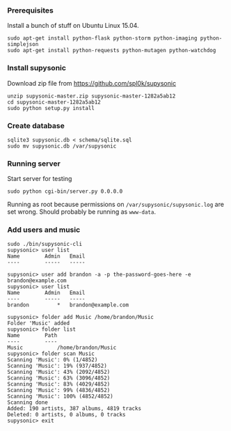 ### Prerequisites ###

Install a bunch of stuff on Ubuntu Linux 15.04.

    sudo apt-get install python-flask python-storm python-imaging python-simplejson
    sudo apt-get install python-requests python-mutagen python-watchdog

### Install supysonic ###

Download zip file from https://github.com/spl0k/supysonic

    unzip supysonic-master.zip supysonic-master-1282a5ab12
    cd supysonic-master-1282a5ab12
    sudo python setup.py install

### Create database ###

    sqlite3 supysonic.db < schema/sqlite.sql
    sudo mv supysonic.db /var/supysonic

### Running server ###

Start server for testing

    sudo python cgi-bin/server.py 0.0.0.0

Running as root because permissions on `/var/supysonic/supysonic.log` are set wrong. Should probably be running as `www-data`.

### Add users and music ###

    sudo ./bin/supysonic-cli
    supysonic> user list
    Name		Admin	Email
    ----		-----	-----
    
    supysonic> user add brandon -a -p the-password-goes-here -e brandon@example.com
    supysonic> user list
    Name		Admin	Email
    ----		-----	-----
    brandon         *	brandon@example.com
    
    supysonic> folder add Music /home/brandon/Music
    Folder 'Music' added
    supysonic> folder list
    Name		Path
    ----		----
    Music           /home/brandon/Music
    supysonic> folder scan Music
    Scanning 'Music': 0% (1/4852)
    Scanning 'Music': 19% (937/4852)
    Scanning 'Music': 43% (2092/4852)
    Scanning 'Music': 63% (3096/4852)
    Scanning 'Music': 83% (4029/4852)
    Scanning 'Music': 99% (4836/4852)
    Scanning 'Music': 100% (4852/4852)
    Scanning done
    Added: 190 artists, 387 albums, 4819 tracks
    Deleted: 0 artists, 0 albums, 0 tracks
    supysonic> exit
